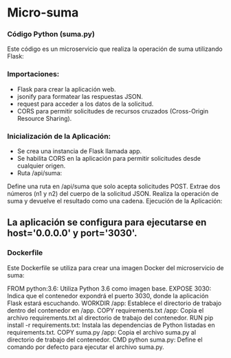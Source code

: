 # Micro-suma

### Código Python (suma.py)
Este código es un microservicio que realiza la operación de suma utilizando Flask:

### Importaciones:

- Flask para crear la aplicación web.
- jsonify para formatear las respuestas JSON.
- request para acceder a los datos de la solicitud.
- CORS para permitir solicitudes de recursos cruzados (Cross-Origin Resource Sharing).

### Inicialización de la Aplicación:

- Se crea una instancia de Flask llamada app.
- Se habilita CORS en la aplicación para permitir solicitudes desde cualquier origen.
- Ruta /api/suma:

Define una ruta en /api/suma que solo acepta solicitudes POST.
Extrae dos números (n1 y n2) del cuerpo de la solicitud JSON.
Realiza la operación de suma y devuelve el resultado como una cadena.
Ejecución de la Aplicación:

La aplicación se configura para ejecutarse en host='0.0.0.0' y port='3030'.
---

### Dockerfile

Este Dockerfile se utiliza para crear una imagen Docker del microservicio de suma:

FROM python:3.6: Utiliza Python 3.6 como imagen base.
EXPOSE 3030: Indica que el contenedor expondrá el puerto 3030, donde la aplicación Flask estará escuchando.
WORKDIR /app: Establece el directorio de trabajo dentro del contenedor en /app.
COPY requirements.txt /app: Copia el archivo requirements.txt al directorio de trabajo del contenedor.
RUN pip install -r requirements.txt: Instala las dependencias de Python listadas en requirements.txt.
COPY suma.py /app: Copia el archivo suma.py al directorio de trabajo del contenedor.
CMD python suma.py: Define el comando por defecto para ejecutar el archivo suma.py.

